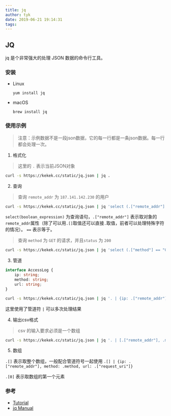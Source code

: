 ```yaml
---
title: jq
author: tyk
date: 2019-06-21 19:14:31
tags:
---
```


## JQ

jq 是个非常强大的处理 JSON 数据的命令行工具。

### 安装

- Linux

	```
	yum install jq
	```

- macOS

	```
	brew install jq
	```

### 使用示例

> 注意：示例数据不是一段json数据，它的每一行都是一条json数据。每一行都会处理一次。

1. 格式化

> 这里的 `.` 表示当前JSON对象

```bash 
curl -s https://kekek.cc/static/jq.json | jq .
```

2. 查询

> 查询 `remote_addr` 为 `187.141.142.230` 的用户

```bash
curl -s https://kekek.cc/static/jq.json | jq 'select (.["remote_addr"] == "187.141.142.230")'
```

`select(boolean_expression)` 为查询语句，`.["remote_addr"]` 表示取对象的`remote_addr`属性（除了可以用`.[]`取值还可以直接`.`取值，前者可以处理特殊字符的情况）。 `==` 表示等于。

> 查询 `method` 为 `GET` 的请求，并且`status` 为 `200`

```bash
curl -s https://kekek.cc/static/jq.json | jq 'select (.["method"] == "GET" and .status == 200)'
```

3. 管道

```ts
interface AccessLog {
	ip: string;
	method: string;
	url: string;
}
```

```bash
curl -s https://kekek.cc/static/jq.json | jq '. | {ip: .["remote_addr"], method: .method, url: .["request_uri"]}'
```

这里使用了管道符 `|` 可以多次处理结果

4. 输出csv格式

> csv 的输入要求必须是一个数组

```bash
curl -s https://kekek.cc/static/jq.json | jq '. | [.["remote_addr"], .method, .status]] | @csv'
```

5. 数组 

`.[]` 表示取整个数组，一般配合管道符号一起使用 `.[] | {ip: .["remote_addr"], method: .method, url: .["request_uri"]}`

`.[0]` 表示取数组的第一个元素


### 参考

- [Tutorial](https://stedolan.github.io/jq/tutorial/)
- [jq Manual](https://stedolan.github.io/jq/manual/)